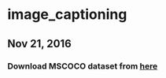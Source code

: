 # image_captioning

## Nov 21, 2016
### Download MSCOCO dataset from [here](http://mscoco.org/dataset/#download)
